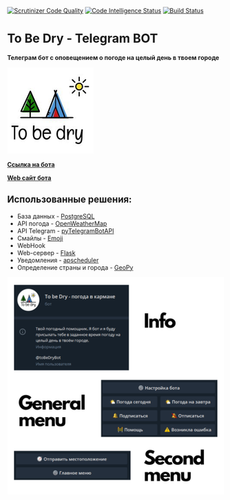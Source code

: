 [![Scrutinizer Code Quality](https://scrutinizer-ci.com/g/SerbulEvhenii/To_be_dry_bot/badges/quality-score.png?b=master)](https://scrutinizer-ci.com/g/SerbulEvhenii/To_be_dry_bot/?branch=master)
[![Code Intelligence Status](https://scrutinizer-ci.com/g/SerbulEvhenii/To_be_dry_bot/badges/code-intelligence.svg?b=master)](https://scrutinizer-ci.com/code-intelligence)
[![Build Status](https://scrutinizer-ci.com/g/SerbulEvhenii/To_be_dry_bot/badges/build.png?b=master)](https://scrutinizer-ci.com/g/SerbulEvhenii/To_be_dry_bot/build-status/master)
# To Be Dry - Telegram BOT
**Телеграм бот с оповещением о погоде на целый день в твоем городе**

![Image Logo](https://github.com/SerbulEvhenii/To_be_dry_bot/blob/master/tobedry_logo.jpg)

**[Ссылка на бота](https://t.me/toBeDryBot?start)**

**[Web сайт бота](https://bot-to-be-dry.herokuapp.com/)**

## Использованные решения:
- База данных - [PostgreSQL](https://www.postgresql.org/)
- API погода - [OpenWeatherMap](https://openweathermap.org/api)
- API Telegram - [pyTelegramBotAPI](https://github.com/eternnoir/pyTelegramBotAPI)
- Смайлы - [Emoji](https://github.com/carpedm20/emoji/)
- WebHook
- Web-сервер - [Flask](https://flask.palletsprojects.com/en/1.1.x/) 
- Уведомления - [apscheduler](https://github.com/agronholm/apscheduler/tree/028506a816c74ee05951717c0e45d2e6ad32773e)
- Определение страны и города - [GeoPy](https://github.com/geopy/geopy/blob/5362fa1a533cb003b44d4f5c51a81f2afc467ea4/docs/index.rst)

![General](https://github.com/SerbulEvhenii/To_be_dry_bot/blob/master/Info.png)
